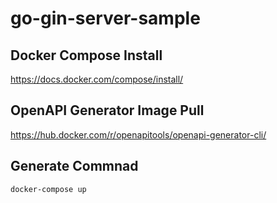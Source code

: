 # go-gin-server-sample

## Docker Compose Install

https://docs.docker.com/compose/install/

## OpenAPI Generator Image Pull

https://hub.docker.com/r/openapitools/openapi-generator-cli/

## Generate Commnad

`docker-compose up`
